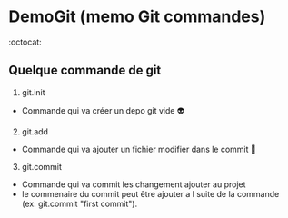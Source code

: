 # DemoGit (memo Git commandes)
:octocat:


## Quelque commande de git
1. git.init
  * Commande qui va créer un depo git vide :alien:
2. git.add
  * Commande qui va ajouter un fichier modifier dans le commit :imp:
3. git.commit
  * Commande qui va commit les changement ajouter au projet
  * le commenaire du commit peut être ajouter a l suite de la commande (ex: git.commit "first commit").

